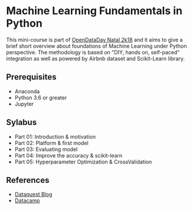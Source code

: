 # Machine Learning Fundamentals in Python

This mini-course is part of [OpenDataDay Natal 2k18](http://sigeventos.ufrn.br/eventos/public/evento/opendataday2018) and it aims to give a brief short overview about foundations of Machine Learning under Python perspective. 
The methodology is based on "DIY, hands on, self-paced" integration as well as powered by Airbnb dataset and Scikit-Learn library. 

## Prerequisites
- Anaconda
- Python 3.6 or greater
- Jupyter

## Sylabus

- Part 01: Introduction & motivation
- Part 02: Platform & first model
- Part 03: Evaluating model
- Part 04: Improve the accuracy & scikit-learn
- Part 05: Hyperparameter Optimization & CrossValidation

## References
- [Dataquest Blog](http://bit.do/dataquestblog)
- [Datacamp](https://www.datacamp.com/home)
